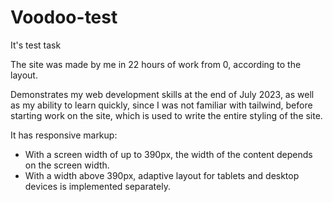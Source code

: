 # Voodoo-test

<p>It's test task</p>
<p>The site was made by me in 22 hours of work from 0, according to the layout. </p>
<p>Demonstrates my web development skills at the end of July 2023, as well as my ability to learn quickly, since I was not familiar with tailwind, before starting work on the site, which is used to write the entire styling of the site. </p>

<p>It has responsive markup: </p>
<ul>
<li>With a screen width of up to 390px, the width of the content depends on the screen width.</li>
<li>With a width above 390px, adaptive layout for tablets and desktop devices is implemented separately. </li>
</ul>




